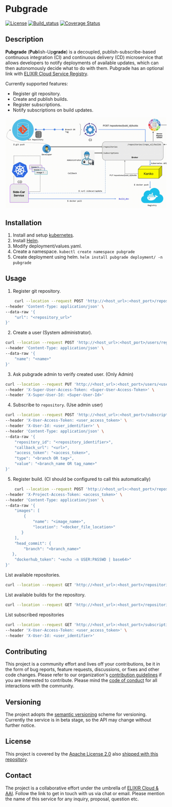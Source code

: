 # Pubgrade

[![License][badge-license]][badge-url-license]
[![Build_status][badge-build-status]][badge-url-build-status]
[![Coverage Status][coverage-badge-svg]][badge-url-coverage]

## Description

**Pubgrade** (**Pub**lish-Up**grade**) is a decoupled, publish-subscribe-based continuous integration (CI) and continuous delivery (CD) microservice that allows developers to notify deployments of available updates, which can then autonomously decide what to do with them. Pubgrade has an optional link with [ELIXIR Cloud Service Registry][elixir-cloud-registry].

Currently supported features:

- Register git repository.
- Create and publish builds.
- Register subscriptions.
- Notify subscriptions on build updates.

![app-schema](images/app-schema-animation.gif)

## Installation

1. Install and setup [kubernetes][kubernetes-install].
2. Install [Helm][helm-install].
3. Modify deployment/values.yaml.
4. Create a namespace. `kubectl create namespace pubgrade`
5. Create deployment using helm. `helm install pubgrade deployment/ -n pubgrade`

## Usage

1. Register git repository.

```bash
    curl --location --request POST 'http://<host_url>:<host_port>/repositories' \
--header 'Content-Type: application/json' \
--data-raw '{
    "url": "<repository_url>"
}'
```

2. Create a user (System administrator).

```bash
curl --location --request POST 'http://<host_url>:<host_port>/users/register' \
--header 'Content-Type: application/json' \
--data-raw '{
    "name": "<name>"
}'
```

3. Ask pubgrade admin to verify created user. (Only Admin) 

```bash
curl --location --request PUT 'http://<host_url>:<host_port>/users/<user-id>/verify' \
--header 'X-Super-User-Access-Token: <Super-User-Access-Token>' \
--header 'X-Super-User-Id: <Super-User-Id>'
```

4. Subscribe to `repository`. (Use admin user)

```bash
curl --location --request POST 'http://<host_url>:<host_port>/subscriptions' \
--header 'X-User-Access-Token: <user_access_token>' \
--header 'X-User-Id: <user_identifier>' \
--header 'Content-Type: application/json' \
--data-raw '{
    "repository_id": "<repository_identifier>",
    "callback_url": "<url>",
    "access_token": "<access_token>",
    "type": "<branch OR tag>",
    "value": "<branch_name OR tag_name>"
}'
```

5. Register build. (CI should be configured to call this automatically)

```bash
    curl --location --request POST 'http://<host_url>:<host_port>/repositories/{repo_id}/builds' \
--header 'X-Project-Access-Token: <access_token>' \
--header 'Content-Type: application/json' \
--data-raw '{
    "images": [
        {
            "name": "<image_name>",
            "location": "<docker_file_location>"
       }
    ],
    "head_commit": {
        "branch": "<branch_name>"
   },
    "dockerhub_token": "<echo -n USER:PASSWD | base64>"
}'
```

List available repositories.

```bash
curl --location --request GET 'http://<host_url>:<host_port>/repositories'
```

List available builds for the repository.

```bash
curl --location --request GET 'http://<host_url>:<host_port>/repositories/{repo_id}/builds'
```

List subscribed repositories

```bash
curl --location --request GET 'http://<host_url>:<host_port>/subscriptions' \
--header 'X-User-Access-Token: <user_access_token>' \
--header 'X-User-Id: <user_identifier>'
```

## Contributing

This project is a community effort and lives off your contributions, be it in
the form of bug reports, feature requests, discussions, or fixes and other code
changes. Please refer to our organization's [contribution guidelines][contributing] if you are interested to
contribute. Please mind the [code of conduct][coc] for all interactions with
the community.

## Versioning

The project adopts the [semantic versioning][semver] scheme for versioning.
Currently the service is in beta stage, so the API may change without further
notice.

## License

This project is covered by the [Apache License 2.0][license-apache]
also [shipped with this repository][license].

## Contact

The project is a collaborative effort under the umbrella
of [ELIXIR Cloud & AAI][elixir-cloud]. Follow the link to get in touch with us
via chat or email. Please mention the name of this service for any inquiry,
proposal, question etc.

[badge-build-status]: https://travis-ci.com/elixir-cloud-aai/Broker.svg?branch=feature_controllers
[badge-license]: https://img.shields.io/badge/license-Apache%202.0-blue.svg
[badge-url-build-status]: https://travis-ci.com/elixir-cloud-aai/Broker
[badge-url-coverage]: https://coveralls.io/github/elixir-cloud-aai/Broker?branch=feature_controllers
[coverage-badge-svg]: https://coveralls.io/repos/github/elixir-cloud-aai/Broker/badge.svg?branch=feature_controllers
[contributing]: https://github.com/elixir-cloud-aai/elixir-cloud-aai/blob/dev/CONTRIBUTING.md
[app-schema]: images/app-schema-animation.gif
[elixir-cloud]: https://github.com/elixir-cloud-aai/elixir-cloud-aai
[elixir-cloud-registry]: https://cloud-registry.rahtiapp.fi/ga4gh/registry/v1/ui/
[helm-install]: https://helm.sh/docs/intro/install/
[kubernetes-install]: https://kubernetes.io/docs/tasks/tools/
[semver]: https://semver.org/
[license-apache]: https://www.apache.org/licenses/LICENSE-2.0
[license]: LICENSE
[badge-license]: https://img.shields.io/badge/license-Apache%202.0-blue.svg
[badge-url-license]: http://www.apache.org/licenses/LICENSE-2.0
[ga4gh]: https://www.ga4gh.org/
[coc]: https://github.com/elixir-cloud-aai/elixir-cloud-aai/blob/dev/CODE_OF_CONDUCT.md
